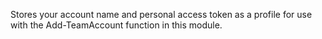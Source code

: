 Stores your account name and personal access token as a profile for use with
the Add-TeamAccount function in this module.